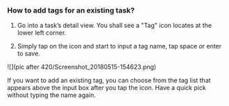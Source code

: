 ### How to add tags for an existing task?

1. Go into a task’s detail view. You shall see a "Tag" icon locates at the lower left corner. 

2. Simply tap on the icon and start to input a tag name, tap space or enter to save.

![](pic after 420/Screenshot_20180515-154623.png)

If you want to add an existing tag, you can choose from the tag list that appears above the input box after you tap the icon. Have a quick pick without typing the name again.

